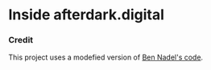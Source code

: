 # Inside afterdark.digital

### Credit

This project uses a modefied version of [Ben Nadel's code](https://github.com/bennadel/JavaScript-Demos/tree/master/demos/window-edge-scrolling).
